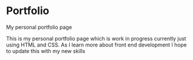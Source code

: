# Portfolio
My personal portfolio page

This is my personal portfolio page which is work in progress currently just using HTML and CSS. As I learn more about front end development I hope to update this with my new skills

